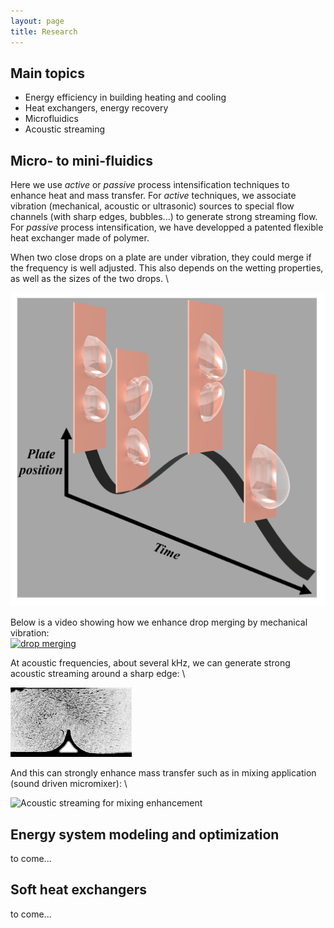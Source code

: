 ```yaml
---
layout: page
title: Research
---
```


## Main topics
- Energy efficiency in building heating and cooling
- Heat exchangers, energy recovery
- Microfluidics
- Acoustic streaming 

## Micro- to mini-fluidics
Here we use *active* or *passive* process intensification techniques to enhance heat and mass transfer. For *active* techniques, we associate vibration (mechanical, acoustic or ultrasonic) sources to special flow channels (with sharp edges, bubbles...) to generate strong streaming flow. For *passive* process intensification, we have developped a patented flexible heat exchanger made of polymer. 

When two close drops on a plate are under vibration, they could merge if the frequency is well adjusted. This also depends on the wetting properties, as well as the sizes of the two drops. \


![Mechanism of drops under vibration](/static/img/vibdropmergecoverfig.png "drop dynamics")



Below is a video showing how we enhance drop merging by mechanical vibration: \
[![drop merging](http://img.youtube.com/vi/OCKlnEh3tEQ/0.jpg)](https://youtu.be/OCKlnEh3tEQ) 


At acoustic frequencies, about several kHz, we can generate strong acoustic streaming around a sharp edge: \ 


![Strong acoustic streaming around sharp edge](/static/img/seasasymstrong.gif "acoustic streaming")



And this can strongly enhance mass transfer such as in mixing application (sound driven micromixer): \

![Acoustic streaming for mixing enhancement](/static/img/seasmixing.png "sound driven micromixer")



<!---COMMENT
- 

[<img src="static/img/seasmixing.png" width="500"/>](image.png)
[<img src="static/img/seasasymstrong.gif" width="500"/>](image.png)
[<img src="static/img/vibdropmergecoverfig.png" width="500"/>](image.png)

--> 


## Energy system modeling and optimization
to come...

## Soft heat exchangers
to come... 
